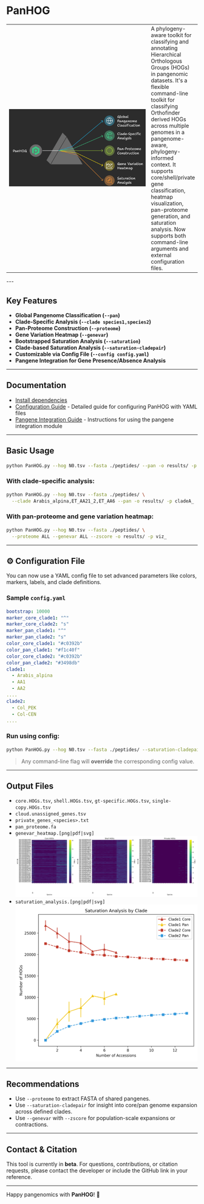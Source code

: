 # PanHOG

<table>
<tr>
<td width="400">
  <img src="panhog.png" alt="PanHOG logo" width="480"/>
</td>
<td>
A phylogeny-aware toolkit for classifying and annotating Hierarchical Orthologous Groups (HOGs) in pangenomic datasets. It's a flexible command-line toolkit for classifying Orthofinder derived HOGs across multiple genomes in a pangenome-aware, phylogeny-informed context. It supports core/shell/private gene classification, heatmap visualization, pan-proteome generation, and saturation analysis. Now supports both command-line arguments and external configuration files.
</td>
</tr>
</table>
---

## Key Features

* **Global Pangenome Classification (`--pan`)**
* **Clade-Specific Analysis (`--clade species1,species2`)**
* **Pan-Proteome Construction (`--proteome`)**
* **Gene Variation Heatmap (`--genevar`)**
* **Bootstrapped Saturation Analysis (`--saturation`)**
* **Clade-based Saturation Analysis (`--saturation-cladepair`)**
* **Customizable via Config File (`--config config.yaml`)**
* **Pangene Integration for Gene Presence/Absence Analysis**

---

## Documentation
- [Install dependencies](Installation.md)
- [Configuration Guide](README_config.md) - Detailed guide for configuring PanHOG with YAML files
- [Pangene Integration Guide](README_pangene.md) - Instructions for using the pangene integration module


---

## Basic Usage

```bash
python PanHOG.py --hog N0.tsv --fasta ./peptides/ --pan -o results/ -p run1_
```

### With clade-specific analysis:

```bash
python PanHOG.py --hog N0.tsv --fasta ./peptides/ \
  --clade Arabis_alpina,ET_AA21_2,ET_AA6 --pan -o results/ -p cladeA_
```

### With pan-proteome and gene variation heatmap:

```bash
python PanHOG.py --hog N0.tsv --fasta ./peptides/ \
  --proteome ALL --genevar ALL --zscore -o results/ -p viz_
```

---

## ⚙️ Configuration File

You can now use a YAML config file to set advanced parameters like colors, markers, labels, and clade definitions.

### Sample `config.yaml`

```yaml
bootstrap: 10000
marker_core_clade1: "^"
marker_core_clade2: "s"
marker_pan_clade1: "^"
marker_pan_clade2: "s"
color_core_clade1: "#c0392b"
color_pan_clade1: "#f1c40f"
color_core_clade2: "#c0392b"
color_pan_clade2: "#3498db"
clade1:
  - Arabis_alpina
  - AA1
  - AA2
....
clade2:
  - Col_PEK
  - Col-CEN
....
```

### Run using config:

```bash
python PanHOG.py --hog N0.tsv --fasta ./peptides/ --saturation-cladepair --config config.yaml
```

> Any command-line flag will **override** the corresponding config value.

---

## Output Files

* `core.HOGs.tsv`, `shell.HOGs.tsv`, `gt-specific.HOGs.tsv`, `single-copy.HOGs.tsv`
* `cloud.unassigned_genes.tsv`
* `private_genes_<species>.txt`
* `pan_proteome.fa`
* `genevar_heatmap.[png|pdf|svg]`
![Gene Variability Heatmap](genevar_heatmap.png)
* `saturation_analysis.[png|pdf|svg]`
![Saturation Analysis](Saturation_byClade.png)
---

## Recommendations

* Use `--proteome` to extract FASTA of shared pangenes.
* Use `--saturation-cladepair` for insight into core/pan genome expansion across defined clades.
* Use `--genevar` with `--zscore` for population-scale expansions or contractions.

---

## Contact & Citation

This tool is currently in **beta**. For questions, contributions, or citation requests, please contact the developer or include the GitHub link in your reference.

---


Happy pangenomics with **PanHOG**! 🐼
